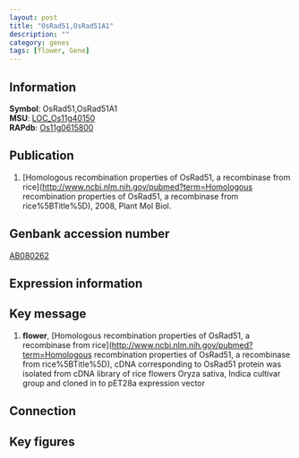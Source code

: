 ```yaml
---
layout: post
title: "OsRad51,OsRad51A1"
description: ""
category: genes
tags: [flower, Gene]
---
```


## Information
__Symbol__: OsRad51,OsRad51A1  
__MSU__: [LOC_Os11g40150](http://rice.plantbiology.msu.edu/cgi-bin/ORF_infopage.cgi?orf=LOC_Os11g40150)  
__RAPdb__: [Os11g0615800](http://rapdb.dna.affrc.go.jp/viewer/gbrowse_details/irgsp1?name=Os11g0615800)  

## Publication
1. [Homologous recombination properties of OsRad51, a recombinase from rice](http://www.ncbi.nlm.nih.gov/pubmed?term=Homologous recombination properties of OsRad51, a recombinase from rice%5BTitle%5D), 2008, Plant Mol Biol.

## Genbank accession number
[AB080262](http://www.ncbi.nlm.nih.gov/nuccore/AB080262)  

## Expression information

## Key message
1. __flower__, [Homologous recombination properties of OsRad51, a recombinase from rice](http://www.ncbi.nlm.nih.gov/pubmed?term=Homologous recombination properties of OsRad51, a recombinase from rice%5BTitle%5D), cDNA corresponding to OsRad51 protein was isolated from cDNA library of rice flowers Oryza sativa, Indica cultivar group and cloned in to pET28a expression vector

## Connection

## Key figures


